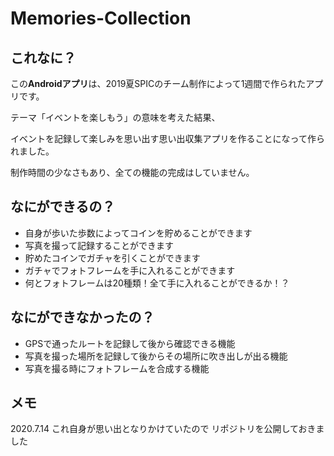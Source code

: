 # Memories-Collection

## これなに？
この**Androidアプリ**は、2019夏SPICのチーム制作によって1週間で作られたアプリです。

テーマ「イベントを楽しもう」の意味を考えた結果、

イベントを記録して楽しみを思い出す思い出収集アプリを作ることになって作られました。

制作時間の少なさもあり、全ての機能の完成はしていません。
## なにができるの？
- 自身が歩いた歩数によってコインを貯めることができます
- 写真を撮って記録することができます
- 貯めたコインでガチャを引くことができます
- ガチャでフォトフレームを手に入れることができます
- 何とフォトフレームは20種類！全て手に入れることができるか！？
## なにができなかったの？
- GPSで通ったルートを記録して後から確認できる機能
- 写真を撮った場所を記録して後からその場所に吹き出しが出る機能
- 写真を撮る時にフォトフレームを合成する機能
## メモ
2020.7.14 
これ自身が思い出となりかけていたので
リポジトリを公開しておきました
